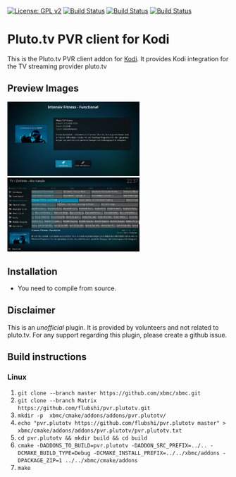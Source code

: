 [![License: GPL v2](https://img.shields.io/badge/License-GPL%20v2-blue.svg)](pvr.plutotv/LICENSE.txt)
[![Build Status](https://travis-ci.org/flubshi/pvr.plutotv.svg?branch=Matrix)](https://travis-ci.org/flubshi/pvr.plutotv)
[![Build Status](https://dev.azure.com/flubshi/pvr.plutotv/_apis/build/status/flubshi.pvr.plutotv?branchName=Matrix)](https://dev.azure.com/flubshi/pvr.plutotv/_build/latest?definitionId=1&branchName=Matrix)
[![Build Status](https://jenkins.kodi.tv/buildStatus/icon?job=flubshi%2Fpvr.plutotv%2FMatrix)](https://jenkins.kodi.tv/job/flubshi/job/pvr.plutotv/job/Matrix/)

# Pluto.tv PVR client for Kodi
This is the Pluto.tv PVR client addon for [Kodi](https://kodi.tv). It provides Kodi integration for the TV streaming provider pluto.tv

## Preview Images

<img src="pvr.plutotv/resources/screenshots/screenshot-01.jpg" width="300" /> <img src="pvr.plutotv/resources/screenshots/screenshot-02.jpg" width="300" />

## Installation

- You need to compile from source.

## Disclaimer

This is an *unofficial* plugin. It is provided by volunteers and not related to pluto.tv.
For any support regarding this plugin, please create a github issue.


## Build instructions

### Linux

1. `git clone --branch master https://github.com/xbmc/xbmc.git`
2. `git clone --branch Matrix https://github.com/flubshi/pvr.plutotv.git`
3. `mkdir -p  xbmc/cmake/addons/addons/pvr.plutotv/`
4. `echo "pvr.plutotv https://github.com/flubshi/pvr.plutotv master" > xbmc/cmake/addons/addons/pvr.plutotv/pvr.plutotv.txt`
5. `cd pvr.plutotv && mkdir build && cd build`
6. `cmake -DADDONS_TO_BUILD=pvr.plutotv -DADDON_SRC_PREFIX=../.. -DCMAKE_BUILD_TYPE=Debug -DCMAKE_INSTALL_PREFIX=../../xbmc/addons -DPACKAGE_ZIP=1 ../../xbmc/cmake/addons`
7. `make`

